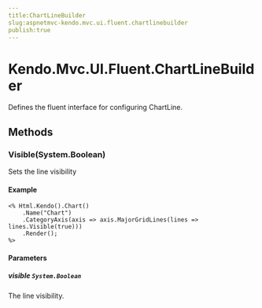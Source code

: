 ```yaml
---
title:ChartLineBuilder
slug:aspnetmvc-kendo.mvc.ui.fluent.chartlinebuilder
publish:true
---
```


# Kendo.Mvc.UI.Fluent.ChartLineBuilder
Defines the fluent interface for configuring ChartLine.



## Methods

### Visible(System.Boolean)
Sets the line visibility

#### Example

    <% Html.Kendo().Chart()
        .Name("Chart")
        .CategoryAxis(axis => axis.MajorGridLines(lines => lines.Visible(true)))
        .Render();
    %>
        


#### Parameters

##### visible `System.Boolean`
The line visibility.





